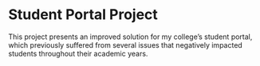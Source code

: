 # Student Portal Project

This project presents an improved solution for my college’s student portal, which previously suffered from several issues that negatively impacted students throughout their academic years.


